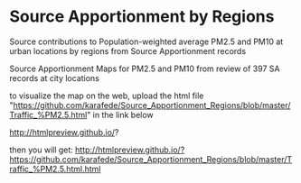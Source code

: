 # Source Apportionment by Regions
Source contributions to Population-weighted average PM2.5 and PM10 at urban locations by regions from Source Apportionment records

Source Apportionment Maps for PM2.5 and PM10 from review of 397 SA records at city locations

to visualize the map on the web, upload the html file "https://github.com/karafede/Source_Apportionment_Regions/blob/master/Traffic_%PM2.5.html" in the link below

http://htmlpreview.github.io/?

then you will get: http://htmlpreview.github.io/?https://github.com/karafede/Source_Apportionment_Regions/blob/master/Traffic_%PM2.5.html.html
